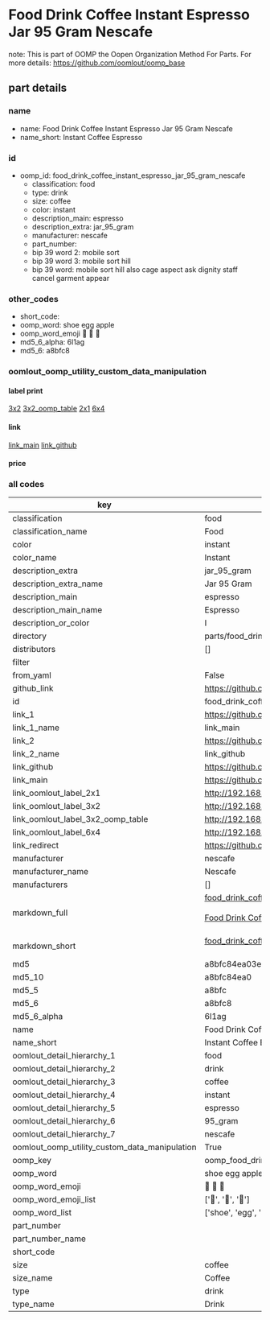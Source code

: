 # Food Drink Coffee Instant Espresso Jar 95 Gram Nescafe  

note: This is part of OOMP the Oopen Organization Method For Parts. For more details: https://github.com/oomlout/oomp_base

##  part details
  







### name
* name: Food Drink Coffee Instant Espresso Jar 95 Gram Nescafe
* name_short: Instant Coffee Espresso
### id
* oomp_id: food_drink_coffee_instant_espresso_jar_95_gram_nescafe
  * classification: food
  * type: drink
  * size: coffee
  * color: instant
  * description_main: espresso
  * description_extra: jar_95_gram
  * manufacturer: nescafe
  * part_number: 
  * bip 39 word 2: mobile sort
  * bip 39 word 3: mobile sort hill
  * bip 39 word: mobile sort hill also cage aspect ask dignity staff cancel garment appear

### other_codes
* short_code: 
* oomp_word: shoe egg apple
* oomp_word_emoji :shoe: :egg: :apple:
* md5_6_alpha: 6l1ag
* md5_6: a8bfc8






### oomlout_oomp_utility_custom_data_manipulation
#### label print
[3x2](http://192.168.1.245:1112/?label=oomp%206l1ag)
[3x2_oomp_table](http://192.168.1.108:1112/?label=oomp%206l1ag)
[2x1](http://192.168.1.242:1112/?label=oomp%206l1ag)
[6x4](http://192.168.1.55:1112/?label=oomp%206l1ag)    

#### link

[link_main](https://github.com/oomlout/oomlout_oomp_version_1_messy/tree/main/parts/food_drink_coffee_instant_espresso_jar_95_gram_nescafe) [link_github](https://github.com/oomlout/oomlout_oomp_version_1_messy/tree/main/parts/food_drink_coffee_instant_espresso_jar_95_gram_nescafe)                             

#### price







### all codes 
| key | value |  
| --- | --- |  
| classification | food |  
| classification_name | Food |  
| color | instant |  
| color_name | Instant |  
| description_extra | jar_95_gram |  
| description_extra_name | Jar 95 Gram |  
| description_main | espresso |  
| description_main_name | Espresso |  
| description_or_color | I  |  
| directory | parts/food_drink_coffee_instant_espresso_jar_95_gram_nescafe |  
| distributors | [] |  
| filter |  |  
| from_yaml | False |  
| github_link | https://github.com/oomlout/oomlout_oomp_part_src/tree/main/parts/food_drink_coffee_instant_espresso_jar_95_gram_nescafe |  
| id | food_drink_coffee_instant_espresso_jar_95_gram_nescafe |  
| link_1 | https://github.com/oomlout/oomlout_oomp_version_1_messy/tree/main/parts/food_drink_coffee_instant_espresso_jar_95_gram_nescafe |  
| link_1_name | link_main |  
| link_2 | https://github.com/oomlout/oomlout_oomp_version_1_messy/tree/main/parts/food_drink_coffee_instant_espresso_jar_95_gram_nescafe |  
| link_2_name | link_github |  
| link_github | https://github.com/oomlout/oomlout_oomp_version_1_messy/tree/main/parts/food_drink_coffee_instant_espresso_jar_95_gram_nescafe |  
| link_main | https://github.com/oomlout/oomlout_oomp_version_1_messy/tree/main/parts/food_drink_coffee_instant_espresso_jar_95_gram_nescafe |  
| link_oomlout_label_2x1 | http://192.168.1.242:1112/?label=oomp%206l1ag |  
| link_oomlout_label_3x2 | http://192.168.1.245:1112/?label=oomp%206l1ag |  
| link_oomlout_label_3x2_oomp_table | http://192.168.1.108:1112/?label=oomp%206l1ag |  
| link_oomlout_label_6x4 | http://192.168.1.55:1112/?label=oomp%206l1ag |  
| link_redirect | https://github.com/oomlout/oomlout_oomp_version_1_messy/tree/main/parts/food_drink_coffee_instant_espresso_jar_95_gram_nescafe |  
| manufacturer | nescafe |  
| manufacturer_name | Nescafe |  
| manufacturers | [] |  
| markdown_full | [food_drink_coffee_instant_espresso_jar_95_gram_nescafe](none)<br>[](none)<br>[Food Drink Coffee Instant Espresso Jar 95 Gram Nescafe](none)<br><br> |  
| markdown_short | [food_drink_coffee_instant_espresso_jar_95_gram_nescafe](none)<br><br> |  
| md5 | a8bfc84ea03e01a835901074d773e473 |  
| md5_10 | a8bfc84ea0 |  
| md5_5 | a8bfc |  
| md5_6 | a8bfc8 |  
| md5_6_alpha | 6l1ag |  
| name | Food Drink Coffee Instant Espresso Jar 95 Gram Nescafe |  
| name_short | Instant Coffee Espresso |  
| oomlout_detail_hierarchy_1 | food |  
| oomlout_detail_hierarchy_2 | drink |  
| oomlout_detail_hierarchy_3 | coffee |  
| oomlout_detail_hierarchy_4 | instant |  
| oomlout_detail_hierarchy_5 | espresso |  
| oomlout_detail_hierarchy_6 | 95_gram |  
| oomlout_detail_hierarchy_7 | nescafe |  
| oomlout_oomp_utility_custom_data_manipulation | True |  
| oomp_key | oomp_food_drink_coffee_instant_espresso_jar_95_gram_nescafe |  
| oomp_word | shoe egg apple |  
| oomp_word_emoji | :shoe: :egg: :apple: |  
| oomp_word_emoji_list | [':shoe:', ':egg:', ':apple:'] |  
| oomp_word_list | ['shoe', 'egg', 'apple'] |  
| part_number |  |  
| part_number_name |  |  
| short_code |  |  
| size | coffee |  
| size_name | Coffee |  
| type | drink |  
| type_name | Drink |  
